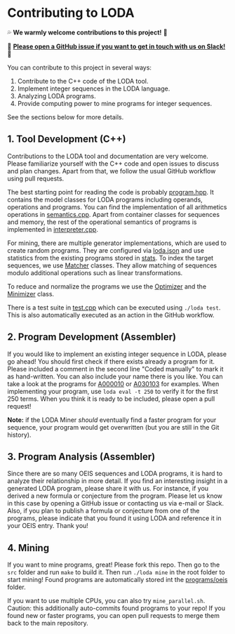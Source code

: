 # Contributing to LODA

:sweat_drops: **We warmly welcome contributions to this project!** :eyes:

:woman: **[Please open a GitHub issue if you want to get in touch with us on Slack!](https://github.com/ckrause/loda/issues)** :man:

You can contribute to this project in several ways:

1. Contribute to the C++ code of the LODA tool.
2. Implement integer sequences in the LODA language.
3. Analyzing LODA programs. 
4. Provide computing power to mine programs for integer sequences.

See the sections below for more details.

## 1. Tool Development (C++)

Contributions to the LODA tool and documentation are very welcome. Please familiarize yourself with the C++ code and open issues to discuss and plan changes.
Apart from that, we follow the usual GitHub workflow using pull requests. 

The best starting point for reading the code is probably [program.hpp](/src/include/program.hpp). It contains the model classes for LODA programs including operands, operations and programs. You can find the implementation of all arithmetics operations in [semantics.cpp](/src/semantics.cpp). Apart from container classes for sequences and memory, the rest of the operational semantics of programs is implemented in [interpreter.cpp](/src/interpreter.cpp).

For mining, there are multiple generator implementations, which are used to create random programs. They are configured via [loda.json](/loda.json) and use statistics from the existing programs stored in [stats](/stats). To index the target sequences, we use [Matcher](/src/include/matcher.hpp) classes. They allow matching of sequences modulo additional operations such as linear transformations.

To reduce and normalize the programs we use the [Optimizer](/src/include/optimizer.hpp) and the [Minimizer](/src/include/minimizer.hpp) class.

There is a test suite in [test.cpp](/src/test.cpp) which can be executed using `./loda test`. This is also automatically executed as an action in the GitHub workflow.

## 2. Program Development (Assembler)

If you would like to implement an existing integer sequence in LODA, please go ahead! You should first check if there exists already a program for it.
Please included a comment in the second line "Coded manually" to mark it as hand-written. You can also include your name there is you like. You can
take a look at the programs for [A000010](https://github.com/ckrause/loda/blob/master/programs/oeis/000/A000010.asm) or
[A030103](https://github.com/ckrause/loda/blob/master/programs/oeis/030/A030103.asm) for examples. When implementing your program, use
`loda eval -t 250` to verify it for the first 250 terms. When you think it is ready to be included, please open a pull request!

**Note:** if the LODA Miner _should_ eventually find a faster program for your sequence, your program would get overwritten (but you are still in the Git history). 

## 3. Program Analysis (Assembler)

Since there are so many OEIS sequences and LODA programs, it is hard to analyze their relationship in more detail. If you find an interesting insight in a generated LODA program, please share it with us. For instance, if you derived a new formula or conjecture from the program. Please let us know in this case by opening a GitHub issue or contacting us via e-mail or Slack. Also, if you plan to publish a formula or conjecture from one of the programs, please indicate that you found it using LODA and reference it in your OEIS entry. Thank you!

## 4. Mining

If you want to mine programs, great! Please fork this repo. Then go to the `src` folder and run `make`
to build it. Then run `./loda mine` in the root folder to start mining! Found programs are automatically
stored int the [programs/oeis](/programs/oeis) folder.

If you want to use multiple CPUs, you can also try `mine_parallel.sh`. Caution: this additionally
auto-commits found programs to your repo! If you found new or faster programs, you can open pull
requests to merge them back to the main repository.

